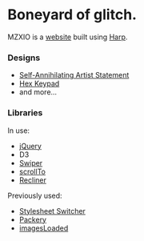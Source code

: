 # Boneyard of glitch.

MZXIO is a [website](http://mzx.io/) built using [Harp](https://github.com/sintaxi/harp).

### Designs

- [Self-Annihilating Artist Statement](https://codepen.io/somethingformed/pen/ONomxx)
- [Hex Keypad](https://codepen.io/somethingformed/pen/NxGGPX)
- and more...


### Libraries 

In use:  

- [jQuery](https://api.jquery.com/)
- D3
- [Swiper](https://github.com/nolimits4web/Swiper/)
- [scrollTo](https://github.com/flesler/jquery.scrollTo)
- [Recliner](https://github.com/sourcey/recliner)


Previously used:  

- [Stylesheet Switcher](http://2008.kelvinluck.com/assets/jquery/styleswitch/toggle.html)
- [Packery](https://github.com/metafizzy/packery)
- [imagesLoaded](http://packery.metafizzy.co/layout.html#imagesloaded)
